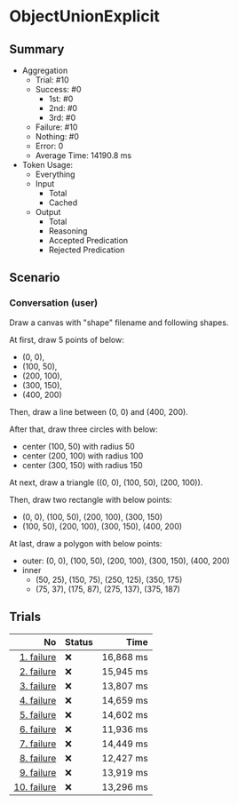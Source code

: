 # ObjectUnionExplicit
## Summary
  - Aggregation
    - Trial: #10
    - Success: #0
      - 1st: #0
      - 2nd: #0
      - 3rd: #0
    - Failure: #10
    - Nothing: #0
    - Error: 0
    - Average Time: 14190.8 ms
  - Token Usage:
    - Everything
    - Input
      - Total
      - Cached
    - Output
      - Total
      - Reasoning
      - Accepted Predication
      - Rejected Predication

## Scenario
### Conversation (user)
Draw a canvas with "shape" filename and following shapes.

At first, draw 5 points of below:

  - (0, 0),
  - (100, 50),
  - (200, 100),
  - (300, 150),
  - (400, 200)

Then, draw a line between (0, 0) and (400, 200).

After that, draw three circles with below:

  - center (100, 50) with radius 50
  - center (200, 100) with radius 100
  - center (300, 150) with radius 150

At next, draw a triangle ((0, 0), (100, 50), (200, 100)).

Then, draw two rectangle with below points:

  - (0, 0), (100, 50), (200, 100), (300, 150)
  - (100, 50), (200, 100), (300, 150), (400, 200)

At last, draw a polygon with below points:

  - outer: (0, 0), (100, 50), (200, 100), (300, 150), (400, 200)
  - inner
    - (50, 25), (150, 75), (250, 125), (350, 175)
    - (75, 37), (175, 87), (275, 137), (375, 187)

## Trials
No | Status | Time
---:|:-------|------:
[1. failure](./trials/1.failure.json) | ❌ | 16,868 ms
[2. failure](./trials/2.failure.json) | ❌ | 15,945 ms
[3. failure](./trials/3.failure.json) | ❌ | 13,807 ms
[4. failure](./trials/4.failure.json) | ❌ | 14,659 ms
[5. failure](./trials/5.failure.json) | ❌ | 14,602 ms
[6. failure](./trials/6.failure.json) | ❌ | 11,936 ms
[7. failure](./trials/7.failure.json) | ❌ | 14,449 ms
[8. failure](./trials/8.failure.json) | ❌ | 12,427 ms
[9. failure](./trials/9.failure.json) | ❌ | 13,919 ms
[10. failure](./trials/10.failure.json) | ❌ | 13,296 ms